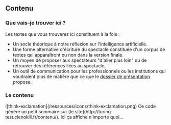 Contenu
-------




### Que vais-je trouver ici ?


Les textes que vous trouverez ici constituent à la fois :
-  Un socle théorique à notre réflexion sur l'intelligence artificielle.
-  Une forme alternative d'écriture du spectacle constituée d'un corpus de textes qui apparaîtront ou non dans la version finale.
-  Un moyen de proposer aux spectateurs "d'aller plus loin" ou de retrouver des références liées au spectacle,
-  Un outil de communication pour les professionnels ou les institutions qui voudraient plus de matière que ce que le [dossier de présentation](http://cienokill.fr/wp-content/uploads/2017/11/TURING-TEST.pdf) propose.



### Le contenu

<p class="github-pages-ignore">![think-exclamation](/ressources/icons/think-exclamation.png) Ce code génère un petit sommaire sur [le site](http://turing-test.cienokill.fr/contenu/). Ici ça affiche n'importe quoi...</p>


<div id="dir-indexing"></div>
<script>
  (async () => {
    const response = await fetch('https://api.github.com/repos/LeonLenclos/turing-test/contents/contenu');
    const data = await response.json();
    let htmlString = '<ul>';
    for (let file of data) {
      htmlString += `<li><a href="${file.path}">${file.name}</a></li>`;
    }
    htmlString += '</ul>';
    document.getElementById('dir-indexing').innerHTML = htmlString;
  })()
</script>
